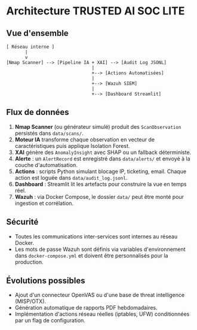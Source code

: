 # Architecture TRUSTED AI SOC LITE

## Vue d'ensemble

```
[ Réseau interne ]
       |
       v
[Nmap Scanner] --> [Pipeline IA + XAI] --> [Audit Log JSONL]
                                |
                                +--> [Actions Automatisées]
                                |
                                +--> [Wazuh SIEM]
                                |
                                +--> [Dashboard Streamlit]
```

## Flux de données

1. **Nmap Scanner** (ou générateur simulé) produit des `ScanObservation` persistés dans `data/scans/`.
2. **Moteur IA** transforme chaque observation en vecteur de caractéristiques puis applique Isolation Forest.
3. **XAI** génère des `AnomalyInsight` avec SHAP ou un fallback déterministe.
4. **Alerte** : un `AlertRecord` est enregistré dans `data/alerts/` et envoyé à la couche d'automatisation.
5. **Actions** : scripts Python simulant blocage IP, ticketing, email. Chaque action est loguée dans `data/audit_log.jsonl`.
6. **Dashboard** : Streamlit lit les artefacts pour construire la vue en temps réel.
7. **Wazuh** : via Docker Compose, le dossier `data/` peut être monté pour ingestion et corrélation.

## Sécurité

- Toutes les communications inter-services sont internes au réseau Docker.
- Les mots de passe Wazuh sont définis via variables d'environnement dans `docker-compose.yml` et doivent être personnalisés pour la production.

## Évolutions possibles

- Ajout d'un connecteur OpenVAS ou d'une base de threat intelligence (MISP/OTX).
- Génération automatique de rapports PDF hebdomadaires.
- Implémentation d'actions réseau réelles (iptables, UFW) conditionnées par un flag de configuration.
